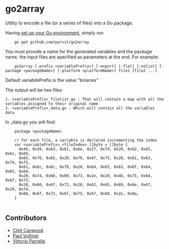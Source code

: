 go2array
========
Utility to encode a file (or a series of files) into a Go package.

Having [set up your Go environment](http://golang.org/doc/install), simply run

```
    go get github.com/parvit/go2array
```

You must provide a name for the generated variables and the package name, the input files are specified as 
parameters at the end. For example:

```
    go2array [-prefix <variablePrefix>] [-export] [-flat] [-nolist] [-package <packageName>] [-platform <platformName>] file1 [file2 ...]
```

Default variabilePrefix is the value "binaries"

The output will be two files:

    1. <variablePrefix>_filelist.go : That will contain a map with all the variables assigned to their original name
    2. <variablePrefix>_data.go : Which will contain all the variables data

In <variablePrefix>_data.go you will find:
```
    package <packageName>

    // for each file, a variable is declared incrementing the index
    var <variablePrefix>_<fileIndex> []byte = []byte {
      0x49, 0x20, 0x63, 0x61, 0x6e, 0x27, 0x74, 0x20, 0x62, 0x65, 0x6c, 0x69,
      0x65, 0x76, 0x65, 0x20, 0x79, 0x6f, 0x75, 0x20, 0x61, 0x63, 0x74, 0x75,
      0x61, 0x6c, 0x6c, 0x79, 0x20, 0x64, 0x65, 0x63, 0x6f, 0x64, 0x65, 0x64,
      0x20, 0x74, 0x68, 0x69, 0x73, 0x2e, 0x20, 0x4b, 0x75, 0x64, 0x6f, 0x73,
      0x20, 0x66, 0x6f, 0x72, 0x20, 0x62, 0x65, 0x69, 0x6e, 0x67, 0x20, 0x74,
      0x68, 0x6f, 0x72, 0x6f, 0x75, 0x67, 0x68, 0x2e, 0x0a,
    }
    
```

## Contributors
- [Clint Caywood](https://github.com/cratonica)
- [Paul Vollmer](https://github.com/paulvollmer)
- [Vittorio Parrella](https://github.com/parvit)
